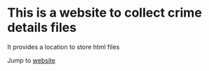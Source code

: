 # This is a website to collect crime details files
It provides a location to store html files


Jump to [website](https://donojazz.github.io/Crime/)
